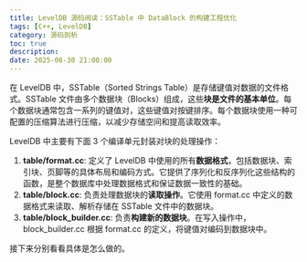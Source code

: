 ```yaml
---
title: LevelDB 源码阅读：SSTable 中 DataBlock 的构建工程优化
tags: [C++, LevelDB]
category: 源码剖析
toc: true
description: 
date: 2025-06-30 21:00:00
---
```


在 LevelDB 中，SSTable（Sorted Strings Table）是存储键值对数据的文件格式。SSTable 文件由多个数据块（Blocks）组成，这些**块是文件的基本单位**。每个数据块通常包含一系列的键值对，这些键值对按键排序。每个数据块使用一种可配置的压缩算法进行压缩，以减少存储空间和提高读取效率。

LevelDB 中主要有下面 3 个编译单元封装对块的处理操作：

1. **table/format.cc**: 定义了 LevelDB 中使用的所有**数据格式**，包括数据块、索引块、页脚等的具体布局和编码方式。它提供了序列化和反序列化这些结构的函数，是整个数据库中处理数据格式和保证数据一致性的基础。
2. **table/block.cc**: 负责处理数据块的**读取操作**。它使用 format.cc 中定义的数据格式来读取、解析存储在 SSTable 文件中的数据块。
3. **table/block_builder.cc**: 负责**构建新的数据块**。在写入操作中，block_builder.cc 根据 format.cc 的定义，将键值对编码到数据块中。

接下来分别看看具体是怎么做的。

<!-- more -->

